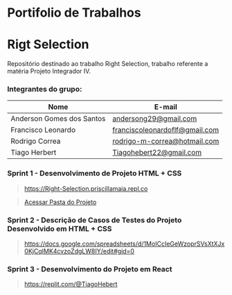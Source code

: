 # Portifolio de Trabalhos

# Rigt Selection
Repositório destinado ao trabalho Right Selection, trabalho referente a matéria Projeto Integrador IV.

### **Integrantes do grupo:**

Nome | E-mail |
-----|--------|
Anderson Gomes dos Santos | andersong29@gmail.com | 
Francisco Leonardo | franciscoleonardoflf@gmail.com |
Rodrigo Correa | rodrigo-m-correa@hotmail.com |
Tiago Herbert | Tiagohebert22@gmail.com | 

### Sprint 1 - Desenvolvimento de Projeto HTML + CSS
 
> https://Right-Selection.priscillamaia.repl.co

> [Acessar Pasta do Projeto](https://github.com/profanderson36/Portifolio/tree/main/HTML)

### Sprint 2 - Descrição de Casos de Testes do Projeto Desenvolvido em HTML + CSS

> https://docs.google.com/spreadsheets/d/1MoICcIeGeWzoprSVsXtXJx0KjCqIMK4cvzoZdgLW8IY/edit#gid=0
> 

### Sprint 3 - Desenvolvimento do Projeto em React

> https://replit.com/@TiagoHebert


